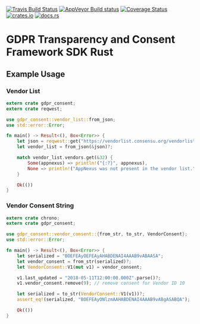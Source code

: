 [![Travis Build Status](https://travis-ci.org/cirla/gdpr_consent.svg?branch=master)](https://travis-ci.org/cirla/gdpr_consent)
[![AppVeyor Build status](https://ci.appveyor.com/api/projects/status/0uccoj1xrgyudp4p/branch/master?svg=true)](https://ci.appveyor.com/project/cirla/gdpr-consent/branch/master)
[![Coverage Status](https://coveralls.io/repos/github/cirla/gdpr_consent/badge.svg?branch=master)](https://coveralls.io/github/cirla/gdpr_consent?branch=master)
[![crates.io](https://img.shields.io/crates/v/gdpr_consent.svg)](https://crates.io/crates/gdpr_consent)
[![docs.rs](https://docs.rs/gdpr_consent/badge.svg)](https://docs.rs/gdpr_consent)

# GDPR Transparency and Consent Framework SDK Rust

## Example Usage

### Vendor List

```rust
extern crate gdpr_consent;
extern crate reqwest;

use gdpr_consent::vendor_list::from_json;
use std::error::Error;

fn main() -> Result<(), Box<Error>> {
    let json = reqwest::get("https://vendorlist.consensu.org/vendorlist.json")?.text()?;
    let vendor_list = from_json(&json)?;

    match vendor_list.vendors.get(&32) {
        Some(appnexus) => println!("{:?}", appnexus),
        None => println!("AppNexus was not present in the vendor list."),
    }

    Ok(())
}
```

### Vendor Consent String

```rust
extern crate chrono;
extern crate gdpr_consent;

use gdpr_consent::vendor_consent::{from_str, to_str, VendorConsent};
use std::error::Error;

fn main() -> Result<(), Box<Error>> {
    let serialized = "BOEFEAyOEFEAyAHABDENAI4AAAB9vABAASA";
    let vendor_consent = from_str(serialized)?;
    let VendorConsent::V1(mut v1) = vendor_consent;

    v1.last_updated = "2018-05-11T12:00:00.000Z".parse()?;
    v1.vendor_consent.remove(9); // remove consent for Vendor ID 10

    let serialized = to_str(VendorConsent::V1(v1))?;
    assert_eq!(serialized, "BOEFEAyONlzmAAHABDENAI4AAAB9vABgASABQA");

    Ok(())
}
```


